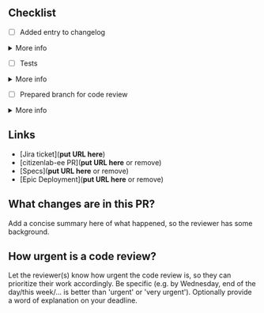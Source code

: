 ## Checklist

- [ ] Added entry to changelog
<details>
<summary>More info</summary>
Add a concise line to the 'Next release' section of the changelog (docs/README.md) so people other than developers can understand what has changed where. E.g. 'Added an error message to the project name field of the project edit form (Admin > Projects > Edit)'.
</details>

- [ ] Tests
<details>
<summary>More info</summary>

### Unit tests (front-end only)

Did you add relevant unit tests?

### E2E tests

Sometimes it can be more efficient to update E2E tests after CI has run them. If you know which ones to update, go ahead! E2E template cl2-back: docker-compose run --rm web bundle exec rake cl2_back:create_tenant[localhost,e2etests_template]

</details>

- [ ] Prepared branch for code review
<details>
<summary>More info</summary>
Reviewed code to reduce unnecessary back and forth (removal of console.log, comments, ...)? Added comments to clarify code, emphasize what to pay attention to, etc.?
</details>

## Links

- [Jira ticket](**put URL here**)
- [citizenlab-ee PR](**put URL here** or remove)
- [Specs](**put URL here** or remove)
- [Epic Deployment](**put URL here** or remove)

## What changes are in this PR?

Add a concise summary here of what happened, so the reviewer has some background.

## How urgent is a code review?

Let the reviewer(s) know how urgent the code review is, so they can prioritize their work accordingly. Be specific (e.g. by Wednesday, end of the day/this week/... is better than 'urgent' or 'very urgent'). Optionally provide a word of explanation on your deadline.
